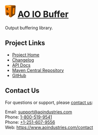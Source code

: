 # [<img src="ao-logo.png" alt="AO Logo" width="35" height="40">](https://www.aoindustries.com/) [AO IO Buffer](https://www.aoindustries.com/ao-io-buffer/)
Output buffering library.

## Project Links
* [Project Home](https://www.aoindustries.com/ao-io-buffer/)
* [Changelog](https://www.aoindustries.com/ao-io-buffer/changelog)
* [API Docs](https://www.aoindustries.com/ao-io-buffer/apidocs/)
* [Maven Central Repository](https://search.maven.org/#search%7Cgav%7C1%7Cg:%22com.aoindustries%22%20AND%20a:%22ao-io-buffer%22)
* [GitHub](https://github.com/aoindustries/ao-io-buffer)

## Contact Us
For questions or support, please [contact us](https://www.aoindustries.com/contact):

Email: [support@aoindustries.com](mailto:support@aoindustries.com)  
Phone: [1-800-519-9541](tel:1-800-519-9541)  
Phone: [+1-251-607-9556](tel:+1-251-607-9556)  
Web: https://www.aoindustries.com/contact
